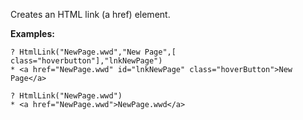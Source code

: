 ﻿Creates an HTML link (a href) element.

**Examples:**  
```foxpro
? HtmlLink("NewPage.wwd","New Page",[ class="hoverbutton"],"lnkNewPage") 
* <a href="NewPage.wwd" id="lnkNewPage" class="hoverButton">New Page</a>

? HtmlLink("NewPage.wwd")
* <a href="NewPage.wwd">NewPage.wwd</a>
```
